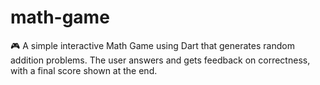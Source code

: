 # math-game
🎮 A simple interactive Math Game using Dart that generates random addition problems. The user answers and gets feedback on correctness, with a final score shown at the end.
